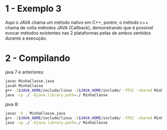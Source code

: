 # 1 - Exemplo 3

Aqui o JAVA chama um método nativo em C++, porém, o método c++ chama de volta métodos JAVA (Callback), demonstrando que é possível evocar métodos existentes nas 2 plataformas pelas de ambos sentidos durante a execução.

# 2 - Compilando

java 7 e anteriores:
```sh
javac MinhaClasse.java
javah MinhaClasse
g++ -I$JAVA_HOME/include/linux -I$JAVA_HOME/include/ -fPIC -shared MinhaClasse.cpp -o libbiblioteca_padrao.so
java -cp ./ -Djava.library.path=./ MinhaClasse
```

java 8:
```sh
javac -h . MinhaClasse.java
g++ -I$JAVA_HOME/include/linux -I$JAVA_HOME/include/ -fPIC -shared MinhaClasse.cpp -o libbiblioteca_padrao.so
java -cp ./ -Djava.library.path=./ MinhaClasse
```


